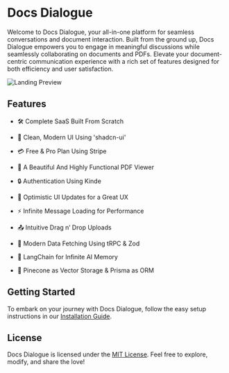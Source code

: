 # Docs Dialogue

Welcome to Docs Dialogue, your all-in-one platform for seamless conversations and document interaction. Built from the ground up, Docs Dialogue empowers you to engage in meaningful discussions while seamlessly collaborating on documents and PDFs. Elevate your document-centric communication experience with a rich set of features designed for both efficiency and user satisfaction.

![Landing Preview](https://i.postimg.cc/Nf885Bg0/image-2023-11-14-02-28-51.png)

## Features

- 🛠️ Complete SaaS Built From Scratch

- 🎨 Clean, Modern UI Using 'shadcn-ui'

- 💳 Free & Pro Plan Using Stripe

- 📄 A Beautiful And Highly Functional PDF Viewer

- 🔒 Authentication Using Kinde

- 🚀 Optimistic UI Updates for a Great UX

- ⚡ Infinite Message Loading for Performance

- 📤 Intuitive Drag n’ Drop Uploads

- 🔧 Modern Data Fetching Using tRPC & Zod

- 🧠 LangChain for Infinite AI Memory

- 🌲 Pinecone as Vector Storage & Prisma as ORM

## Getting Started

To embark on your journey with Docs Dialogue, follow the easy setup instructions in our [Installation Guide](link/to/installation/guide.md).

## License

Docs Dialogue is licensed under the [MIT License](link/to/license.md). Feel free to explore, modify, and share the love!
